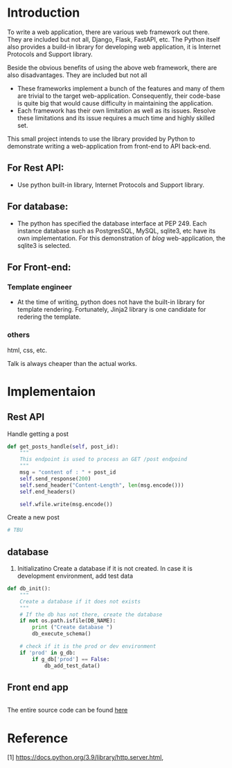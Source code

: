 # Introduction
To write a web application, there are various web framework out there. 
They are included but not all, Django, Flask, FastAPI, etc. The Python itself also 
provides a build-in library for developing web application, it is Internet
Protocols and Support library.

Beside the obvious benefits of using the above web framework, there are also disadvantages.
They are included but not all
+ These frameworks implement a bunch of the features and many of them are trivial to the target 
web-application. Consequently, their code-base is quite big that would cause difficulty
in maintaining the application.
+ Each framework has their own limitation as well as its issues. Resolve these limitations and its issue
requires a much time and highly skilled set.

This small project intends to use the library provided by Python to demonstrate
writing a web-application from front-end to API back-end.

## For Rest API:
+ Use python built-in library, Internet Protocols and Support library.

## For database:
+ The python has specified the database interface at PEP 249. Each instance
database such as PostgresSQL, MySQL, sqlite3, etc have its own implementation.
For this demonstration of *blog* web-application, the sqlite3 is selected.

## For Front-end:
### Template engineer
+ At the time of writing, python does not have the built-in library for template rendering.
Fortunately, Jinja2 library is one candidate for redering the template.

### others
html, css, etc. 

Talk is always cheaper than the actual works.

# Implementaion
## Rest API
Handle getting a post
``` python
def get_posts_handle(self, post_id):
    """
    This endpoint is used to process an GET /post endpoind
    """
    msg = "content of : " + post_id
    self.send_response(200)
    self.send_header("Content-Length", len(msg.encode()))
    self.end_headers()

    self.wfile.write(msg.encode())
```

Create a new post
``` python
# TBU 

```


## database
1. Initializatino
Create a database if it is not created.
In case it is development environment, add test data
``` python
def db_init():
    """
    Create a database if it does not exists
    """
    # If the db has not there, create the database
    if not os.path.isfile(DB_NAME):
        print ("Create database ")
        db_execute_schema()

    # check if it is the prod or dev environment
    if 'prod' in g_db:
        if g_db['prod'] == False:
            db_add_test_data()
```

## Front end app
```python

```




The entire source code can be found [here](https://github.com/avble/py-demo-blog)

# Reference
[1] https://docs.python.org/3.9/library/http.server.html, 
